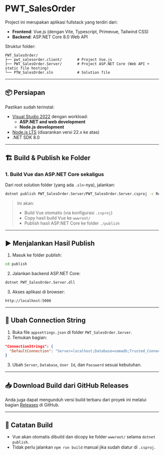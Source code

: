 ﻿
# PWT_SalesOrder

Project ini merupakan aplikasi fullstack yang terdiri dari:
- **Frontend**: Vue.js (dengan Vite, Typescript, Primevue, Tailwind CSS)
- **Backend**: ASP.NET Core 8.0 Web API

Struktur folder:
```
PWT_SalesOrder/
├── pwt_salesorder.client/       # Project Vue.js
├── PWT_SalesOrder.Server/       # Project ASP.NET Core (Web API + static file hosting)
└── PTW_SalesOrder.sln           # Solution file
```

---

## 📦 Persiapan

Pastikan sudah terinstal:
- [Visual Studio 2022](https://visualstudio.microsoft.com/vs/) dengan workload:
  - **ASP.NET and web development**
  - **Node.js development**
- [Node.js LTS](https://nodejs.org/en) (disarankan versi 22.x ke atas)
- .NET SDK 8.0

---

## 🏗 Build & Publish ke Folder

### 1. Build Vue dan ASP.NET Core sekaligus
Dari root solution folder (yang ada `.sln`-nya), jalankan:

```bash
dotnet publish PWT_SalesOrder.Server/PWT_SalesOrder.Server.csproj -c Release -o ./publish
```

> Ini akan:
> - Build Vue otomatis (via konfigurasi `.csproj`)
> - Copy hasil build Vue ke `wwwroot/`
> - Publish hasil ASP.NET Core ke folder `./publish`

---

## ▶ Menjalankan Hasil Publish

1. Masuk ke folder publish:
```bash
cd publish
```

2. Jalankan backend ASP.NET Core:
```bash
dotnet PWT_SalesOrder.Server.dll
```

3. Akses aplikasi di browser:
```
http://localhost:5000
```
---

## 🔧 Ubah Connection String

1. Buka file `appsettings.json` di folder `PWT_SalesOrder.Server`.
2. Temukan bagian:

```json
"ConnectionStrings": {
  "DefaultConnection": "Server=localhost;Database=namadb;Trusted_Connection=True;"
}
```

3. Ubah `Server`, `Database`, `User Id`, dan `Password` sesuai kebutuhan.

---
## 📥 Download Build dari GitHub Releases

Anda juga dapat mengunduh versi build terbaru dari proyek ini melalui bagian [Releases](https://github.com/FarisFreak/PWT_SalesOrder/releases) di GitHub.

---

## 📁 Catatan Build

- Vue akan otomatis dibuild dan dicopy ke folder `wwwroot/` selama `dotnet publish`.
- Tidak perlu jalankan `npm run build` manual jika sudah diatur di `.csproj`.